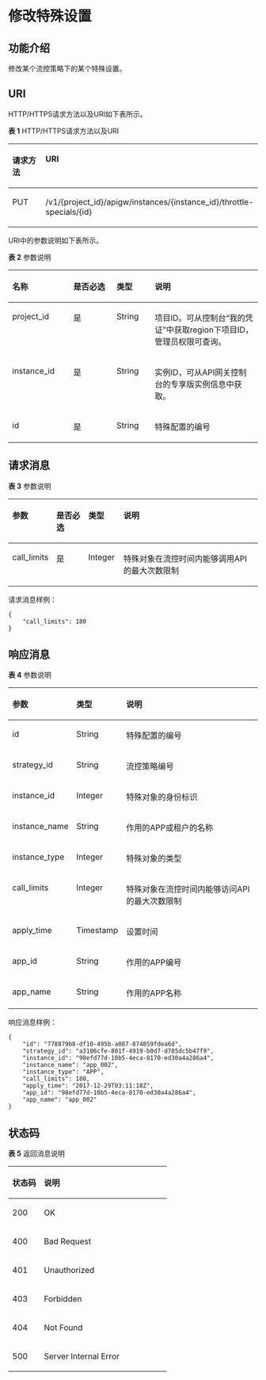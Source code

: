 # 修改特殊设置<a name="apig-phapi-180713079"></a>

## 功能介绍<a name="section27881611"></a>

修改某个流控策略下的某个特殊设置。

## URI<a name="section49607908"></a>

HTTP/HTTPS请求方法以及URI如下表所示。

**表 1**  HTTP/HTTPS请求方法以及URI

<a name="table56305912"></a>
<table><thead align="left"><tr id="row32051164"><th class="cellrowborder" valign="top" width="20%" id="mcps1.2.3.1.1"><p id="p46007462"><a name="p46007462"></a><a name="p46007462"></a>请求方法</p>
</th>
<th class="cellrowborder" valign="top" width="80%" id="mcps1.2.3.1.2"><p id="p35616924"><a name="p35616924"></a><a name="p35616924"></a>URI</p>
</th>
</tr>
</thead>
<tbody><tr id="row66398632"><td class="cellrowborder" valign="top" width="20%" headers="mcps1.2.3.1.1 "><p id="p9580079"><a name="p9580079"></a><a name="p9580079"></a>PUT</p>
</td>
<td class="cellrowborder" valign="top" width="80%" headers="mcps1.2.3.1.2 "><p id="p37788955"><a name="p37788955"></a><a name="p37788955"></a>/v1/{project_id}/apigw/instances/{instance_id}/throttle-specials/{id}</p>
</td>
</tr>
</tbody>
</table>

URI中的参数说明如下表所示。

**表 2**  参数说明

<a name="table41006548"></a>
<table><thead align="left"><tr id="row54982740"><th class="cellrowborder" valign="top" width="24.48755124487551%" id="mcps1.2.5.1.1"><p id="p24416931"><a name="p24416931"></a><a name="p24416931"></a>名称</p>
</th>
<th class="cellrowborder" valign="top" width="17.348265173482652%" id="mcps1.2.5.1.2"><p id="p31614383"><a name="p31614383"></a><a name="p31614383"></a>是否必选</p>
</th>
<th class="cellrowborder" valign="top" width="15.308469153084694%" id="mcps1.2.5.1.3"><p id="p10628191"><a name="p10628191"></a><a name="p10628191"></a>类型</p>
</th>
<th class="cellrowborder" valign="top" width="42.85571442855714%" id="mcps1.2.5.1.4"><p id="p55577115"><a name="p55577115"></a><a name="p55577115"></a>说明</p>
</th>
</tr>
</thead>
<tbody><tr id="row6729201914178"><td class="cellrowborder" valign="top" width="24.48755124487551%" headers="mcps1.2.5.1.1 "><p id="p55878963"><a name="p55878963"></a><a name="p55878963"></a>project_id</p>
</td>
<td class="cellrowborder" valign="top" width="17.348265173482652%" headers="mcps1.2.5.1.2 "><p id="p29902160"><a name="p29902160"></a><a name="p29902160"></a>是</p>
</td>
<td class="cellrowborder" valign="top" width="15.308469153084694%" headers="mcps1.2.5.1.3 "><p id="p6155914"><a name="p6155914"></a><a name="p6155914"></a>String</p>
</td>
<td class="cellrowborder" valign="top" width="42.85571442855714%" headers="mcps1.2.5.1.4 "><p id="p28867016"><a name="p28867016"></a><a name="p28867016"></a>项目ID。可从控制台“我的凭证”中获取region下项目ID，管理员权限可查询。</p>
</td>
</tr>
<tr id="row153171931718"><td class="cellrowborder" valign="top" width="24.48755124487551%" headers="mcps1.2.5.1.1 "><p id="p1780913159538"><a name="p1780913159538"></a><a name="p1780913159538"></a>instance_id</p>
</td>
<td class="cellrowborder" valign="top" width="17.348265173482652%" headers="mcps1.2.5.1.2 "><p id="p9809215115310"><a name="p9809215115310"></a><a name="p9809215115310"></a>是</p>
</td>
<td class="cellrowborder" valign="top" width="15.308469153084694%" headers="mcps1.2.5.1.3 "><p id="p1280914152538"><a name="p1280914152538"></a><a name="p1280914152538"></a>String</p>
</td>
<td class="cellrowborder" valign="top" width="42.85571442855714%" headers="mcps1.2.5.1.4 "><p id="p1880914157537"><a name="p1880914157537"></a><a name="p1880914157537"></a>实例ID，可从API网关控制台的专享版实例信息中获取。</p>
</td>
</tr>
<tr id="row5452492"><td class="cellrowborder" valign="top" width="24.48755124487551%" headers="mcps1.2.5.1.1 "><p id="p38998746"><a name="p38998746"></a><a name="p38998746"></a>id</p>
</td>
<td class="cellrowborder" valign="top" width="17.348265173482652%" headers="mcps1.2.5.1.2 "><p id="p4781868"><a name="p4781868"></a><a name="p4781868"></a>是</p>
</td>
<td class="cellrowborder" valign="top" width="15.308469153084694%" headers="mcps1.2.5.1.3 "><p id="p51787051"><a name="p51787051"></a><a name="p51787051"></a>String</p>
</td>
<td class="cellrowborder" valign="top" width="42.85571442855714%" headers="mcps1.2.5.1.4 "><p id="p34001598"><a name="p34001598"></a><a name="p34001598"></a>特殊配置的编号</p>
</td>
</tr>
</tbody>
</table>

## 请求消息<a name="section43817996"></a>

**表 3**  参数说明

<a name="table2666062"></a>
<table><thead align="left"><tr id="row20791817"><th class="cellrowborder" valign="top" width="15.15%" id="mcps1.2.5.1.1"><p id="p6415648"><a name="p6415648"></a><a name="p6415648"></a>参数</p>
</th>
<th class="cellrowborder" valign="top" width="13.13%" id="mcps1.2.5.1.2"><p id="p49905442"><a name="p49905442"></a><a name="p49905442"></a>是否必选</p>
</th>
<th class="cellrowborder" valign="top" width="14.14%" id="mcps1.2.5.1.3"><p id="p15809017"><a name="p15809017"></a><a name="p15809017"></a>类型</p>
</th>
<th class="cellrowborder" valign="top" width="57.58%" id="mcps1.2.5.1.4"><p id="p5462029"><a name="p5462029"></a><a name="p5462029"></a>说明</p>
</th>
</tr>
</thead>
<tbody><tr id="row39771205"><td class="cellrowborder" valign="top" width="15.15%" headers="mcps1.2.5.1.1 "><p id="p242186"><a name="p242186"></a><a name="p242186"></a>call_limits</p>
</td>
<td class="cellrowborder" valign="top" width="13.13%" headers="mcps1.2.5.1.2 "><p id="p19617091"><a name="p19617091"></a><a name="p19617091"></a>是</p>
</td>
<td class="cellrowborder" valign="top" width="14.14%" headers="mcps1.2.5.1.3 "><p id="p45480537"><a name="p45480537"></a><a name="p45480537"></a>Integer</p>
</td>
<td class="cellrowborder" valign="top" width="57.58%" headers="mcps1.2.5.1.4 "><p id="p60044851"><a name="p60044851"></a><a name="p60044851"></a>特殊对象在流控时间内能够调用API的最大次数限制</p>
</td>
</tr>
</tbody>
</table>

请求消息样例：

```
{
	"call_limits": 180
}
```

## 响应消息<a name="section59596819"></a>

**表 4**  参数说明

<a name="table22899263"></a>
<table><thead align="left"><tr id="row37572135"><th class="cellrowborder" valign="top" width="20%" id="mcps1.2.4.1.1"><p id="p23444129"><a name="p23444129"></a><a name="p23444129"></a>参数</p>
</th>
<th class="cellrowborder" valign="top" width="20%" id="mcps1.2.4.1.2"><p id="p19926324"><a name="p19926324"></a><a name="p19926324"></a>类型</p>
</th>
<th class="cellrowborder" valign="top" width="60%" id="mcps1.2.4.1.3"><p id="p3419527"><a name="p3419527"></a><a name="p3419527"></a>说明</p>
</th>
</tr>
</thead>
<tbody><tr id="row8546242"><td class="cellrowborder" valign="top" width="20%" headers="mcps1.2.4.1.1 "><p id="p21157006"><a name="p21157006"></a><a name="p21157006"></a>id</p>
</td>
<td class="cellrowborder" valign="top" width="20%" headers="mcps1.2.4.1.2 "><p id="p35995922"><a name="p35995922"></a><a name="p35995922"></a>String</p>
</td>
<td class="cellrowborder" valign="top" width="60%" headers="mcps1.2.4.1.3 "><p id="p29988599"><a name="p29988599"></a><a name="p29988599"></a>特殊配置的编号</p>
</td>
</tr>
<tr id="row1461941"><td class="cellrowborder" valign="top" width="20%" headers="mcps1.2.4.1.1 "><p id="p51308430"><a name="p51308430"></a><a name="p51308430"></a>strategy_id</p>
</td>
<td class="cellrowborder" valign="top" width="20%" headers="mcps1.2.4.1.2 "><p id="p62342171"><a name="p62342171"></a><a name="p62342171"></a>String</p>
</td>
<td class="cellrowborder" valign="top" width="60%" headers="mcps1.2.4.1.3 "><p id="p16551109"><a name="p16551109"></a><a name="p16551109"></a>流控策略编号</p>
</td>
</tr>
<tr id="row14742256"><td class="cellrowborder" valign="top" width="20%" headers="mcps1.2.4.1.1 "><p id="p53272079"><a name="p53272079"></a><a name="p53272079"></a>instance_id</p>
</td>
<td class="cellrowborder" valign="top" width="20%" headers="mcps1.2.4.1.2 "><p id="p20071167"><a name="p20071167"></a><a name="p20071167"></a>Integer</p>
</td>
<td class="cellrowborder" valign="top" width="60%" headers="mcps1.2.4.1.3 "><p id="p15151848"><a name="p15151848"></a><a name="p15151848"></a>特殊对象的身份标识</p>
</td>
</tr>
<tr id="row1259734165413"><td class="cellrowborder" valign="top" width="20%" headers="mcps1.2.4.1.1 "><p id="p160910449544"><a name="p160910449544"></a><a name="p160910449544"></a>instance_name</p>
</td>
<td class="cellrowborder" valign="top" width="20%" headers="mcps1.2.4.1.2 "><p id="p126101442541"><a name="p126101442541"></a><a name="p126101442541"></a>String</p>
</td>
<td class="cellrowborder" valign="top" width="60%" headers="mcps1.2.4.1.3 "><p id="p461364413545"><a name="p461364413545"></a><a name="p461364413545"></a>作用的APP或租户的名称</p>
</td>
</tr>
<tr id="row2148905"><td class="cellrowborder" valign="top" width="20%" headers="mcps1.2.4.1.1 "><p id="p39843577"><a name="p39843577"></a><a name="p39843577"></a>instance_type</p>
</td>
<td class="cellrowborder" valign="top" width="20%" headers="mcps1.2.4.1.2 "><p id="p6104277"><a name="p6104277"></a><a name="p6104277"></a>Integer</p>
</td>
<td class="cellrowborder" valign="top" width="60%" headers="mcps1.2.4.1.3 "><p id="p24684454"><a name="p24684454"></a><a name="p24684454"></a>特殊对象的类型</p>
</td>
</tr>
<tr id="row20833502"><td class="cellrowborder" valign="top" width="20%" headers="mcps1.2.4.1.1 "><p id="p9792121"><a name="p9792121"></a><a name="p9792121"></a>call_limits</p>
</td>
<td class="cellrowborder" valign="top" width="20%" headers="mcps1.2.4.1.2 "><p id="p54964349"><a name="p54964349"></a><a name="p54964349"></a>Integer</p>
</td>
<td class="cellrowborder" valign="top" width="60%" headers="mcps1.2.4.1.3 "><p id="p22927248"><a name="p22927248"></a><a name="p22927248"></a>特殊对象在流控时间内能够访问API的最大次数限制</p>
</td>
</tr>
<tr id="row5018648"><td class="cellrowborder" valign="top" width="20%" headers="mcps1.2.4.1.1 "><p id="p3857352"><a name="p3857352"></a><a name="p3857352"></a>apply_time</p>
</td>
<td class="cellrowborder" valign="top" width="20%" headers="mcps1.2.4.1.2 "><p id="p44010076"><a name="p44010076"></a><a name="p44010076"></a>Timestamp</p>
</td>
<td class="cellrowborder" valign="top" width="60%" headers="mcps1.2.4.1.3 "><p id="p8046397"><a name="p8046397"></a><a name="p8046397"></a>设置时间</p>
</td>
</tr>
<tr id="row2848658175313"><td class="cellrowborder" valign="top" width="20%" headers="mcps1.2.4.1.1 "><p id="p10212179195415"><a name="p10212179195415"></a><a name="p10212179195415"></a>app_id</p>
</td>
<td class="cellrowborder" valign="top" width="20%" headers="mcps1.2.4.1.2 "><p id="p92151898547"><a name="p92151898547"></a><a name="p92151898547"></a>String</p>
</td>
<td class="cellrowborder" valign="top" width="60%" headers="mcps1.2.4.1.3 "><p id="p152168918547"><a name="p152168918547"></a><a name="p152168918547"></a>作用的APP编号</p>
</td>
</tr>
<tr id="row5308709"><td class="cellrowborder" valign="top" width="20%" headers="mcps1.2.4.1.1 "><p id="p27352291"><a name="p27352291"></a><a name="p27352291"></a>app_name</p>
</td>
<td class="cellrowborder" valign="top" width="20%" headers="mcps1.2.4.1.2 "><p id="p943138"><a name="p943138"></a><a name="p943138"></a>String</p>
</td>
<td class="cellrowborder" valign="top" width="60%" headers="mcps1.2.4.1.3 "><p id="p9285386"><a name="p9285386"></a><a name="p9285386"></a>作用的APP名称</p>
</td>
</tr>
</tbody>
</table>

响应消息样例：

```
{
	"id": "778879b8-df10-495b-a087-874859fdea6d",
	"strategy_id": "a3106cfe-801f-4919-b0d7-d785dc5b47f9",
	"instance_id": "98efd77d-10b5-4eca-8170-ed30a4a286a4",
	"instance_name": "app_002",
	"instance_type": "APP",
	"call_limits": 180,
	"apply_time": "2017-12-29T03:11:18Z",
	"app_id": "98efd77d-10b5-4eca-8170-ed30a4a286a4",
	"app_name": "app_002"
}
```

## 状态码<a name="section58817651"></a>

**表 5**  返回消息说明

<a name="table26254568"></a>
<table><thead align="left"><tr id="row24172196"><th class="cellrowborder" valign="top" width="20%" id="mcps1.2.3.1.1"><p id="p11790859"><a name="p11790859"></a><a name="p11790859"></a>状态码</p>
</th>
<th class="cellrowborder" valign="top" width="80%" id="mcps1.2.3.1.2"><p id="p15535514"><a name="p15535514"></a><a name="p15535514"></a>说明</p>
</th>
</tr>
</thead>
<tbody><tr id="row50417146"><td class="cellrowborder" valign="top" width="20%" headers="mcps1.2.3.1.1 "><p id="p57257043"><a name="p57257043"></a><a name="p57257043"></a>200</p>
</td>
<td class="cellrowborder" valign="top" width="80%" headers="mcps1.2.3.1.2 "><p id="p7308876"><a name="p7308876"></a><a name="p7308876"></a>OK</p>
</td>
</tr>
<tr id="row65779884"><td class="cellrowborder" valign="top" width="20%" headers="mcps1.2.3.1.1 "><p id="p26570360"><a name="p26570360"></a><a name="p26570360"></a>400</p>
</td>
<td class="cellrowborder" valign="top" width="80%" headers="mcps1.2.3.1.2 "><p id="p4715577"><a name="p4715577"></a><a name="p4715577"></a>Bad Request</p>
</td>
</tr>
<tr id="row42440201"><td class="cellrowborder" valign="top" width="20%" headers="mcps1.2.3.1.1 "><p id="p15104276"><a name="p15104276"></a><a name="p15104276"></a>401</p>
</td>
<td class="cellrowborder" valign="top" width="80%" headers="mcps1.2.3.1.2 "><p id="p15486856"><a name="p15486856"></a><a name="p15486856"></a>Unauthorized</p>
</td>
</tr>
<tr id="row5163976"><td class="cellrowborder" valign="top" width="20%" headers="mcps1.2.3.1.1 "><p id="p15628907"><a name="p15628907"></a><a name="p15628907"></a>403</p>
</td>
<td class="cellrowborder" valign="top" width="80%" headers="mcps1.2.3.1.2 "><p id="p57981963"><a name="p57981963"></a><a name="p57981963"></a>Forbidden</p>
</td>
</tr>
<tr id="row52075621"><td class="cellrowborder" valign="top" width="20%" headers="mcps1.2.3.1.1 "><p id="p57375754"><a name="p57375754"></a><a name="p57375754"></a>404</p>
</td>
<td class="cellrowborder" valign="top" width="80%" headers="mcps1.2.3.1.2 "><p id="p16924512"><a name="p16924512"></a><a name="p16924512"></a>Not Found</p>
</td>
</tr>
<tr id="row18102885"><td class="cellrowborder" valign="top" width="20%" headers="mcps1.2.3.1.1 "><p id="p57047558"><a name="p57047558"></a><a name="p57047558"></a>500</p>
</td>
<td class="cellrowborder" valign="top" width="80%" headers="mcps1.2.3.1.2 "><p id="p57449517"><a name="p57449517"></a><a name="p57449517"></a>Server Internal Error</p>
</td>
</tr>
</tbody>
</table>

